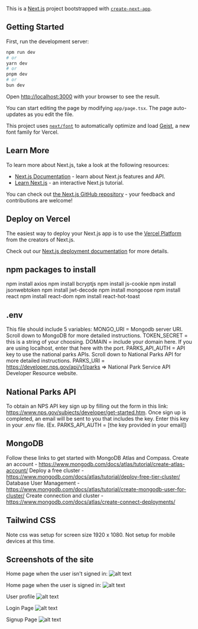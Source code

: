 This is a [Next.js](https://nextjs.org) project bootstrapped with [`create-next-app`](https://nextjs.org/docs/app/api-reference/cli/create-next-app).

## Getting Started

First, run the development server:

```bash
npm run dev
# or
yarn dev
# or
pnpm dev
# or
bun dev
```

Open [http://localhost:3000](http://localhost:3000) with your browser to see the result.

You can start editing the page by modifying `app/page.tsx`. The page auto-updates as you edit the file.

This project uses [`next/font`](https://nextjs.org/docs/app/building-your-application/optimizing/fonts) to automatically optimize and load [Geist](https://vercel.com/font), a new font family for Vercel.

## Learn More

To learn more about Next.js, take a look at the following resources:

- [Next.js Documentation](https://nextjs.org/docs) - learn about Next.js features and API.
- [Learn Next.js](https://nextjs.org/learn) - an interactive Next.js tutorial.

You can check out [the Next.js GitHub repository](https://github.com/vercel/next.js) - your feedback and contributions are welcome!

## Deploy on Vercel

The easiest way to deploy your Next.js app is to use the [Vercel Platform](https://vercel.com/new?utm_medium=default-template&filter=next.js&utm_source=create-next-app&utm_campaign=create-next-app-readme) from the creators of Next.js.

Check out our [Next.js deployment documentation](https://nextjs.org/docs/app/building-your-application/deploying) for more details.

## npm packages to install
npm install axios
npm install bcryptjs
npm install js-cookie
npm install jsonwebtoken
npm install jwt-decode
npm install mongoose
npm install react
npm install react-dom
npm install react-hot-toast

## .env
This file should include 5 variables:
MONGO_URI = Mongodb server URI. Scroll down to MongoDB for more detailed instructions. 
TOKEN_SECRET = this is a string of your choosing.
DOMAIN = include your domain here. If you are using localhost, enter that here with the port. 
PARKS_API_AUTH = API key to use the national parks APIs. Scroll down to National Parks API for more detailed instructions. 
PARKS_URI = https://developer.nps.gov/api/v1/parks => National Park Service API Developer Resource website.

## National Parks API
To obtain an NPS API key sign up by filling out the form in this link: https://www.nps.gov/subjects/developer/get-started.htm. Once sign up is completed, an email will be sent to you that includes the key. Enter this key in your .env file. (Ex. PARKS_API_AUTH = [the key provided in your email])

## MongoDB
Follow these links to get started with MongoDB Atlas and Compass. 
Create an account - https://www.mongodb.com/docs/atlas/tutorial/create-atlas-account/
Deploy a free cluster - https://www.mongodb.com/docs/atlas/tutorial/deploy-free-tier-cluster/
Database User Management - https://www.mongodb.com/docs/atlas/tutorial/create-mongodb-user-for-cluster/
Create connection and cluster - https://www.mongodb.com/docs/atlas/create-connect-deployments/

## Tailwind CSS
Note css was setup for screen size 1920 x 1080. Not setup for mobile devices at this time. 

## Screenshots of the site

Home page when the user isn't signed in:
![alt text](image.png)

Home page when the user is signed in: 
![alt text](image-4.png)

User profile
![alt text](image-3.png)

Login Page
![alt text](image-1.png)

Signup Page
![alt text](image-2.png)